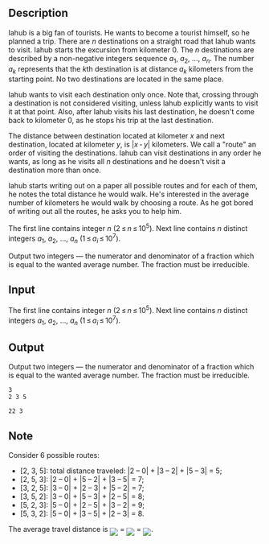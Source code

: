 ## Description

<div><p>Iahub is a big fan of tourists. He wants to become a tourist himself, so he planned a trip. There are <span class="tex-span"><i>n</i></span> destinations on a straight road that Iahub wants to visit. Iahub starts the excursion from kilometer 0. The <span class="tex-span"><i>n</i></span> destinations are described by a non-negative integers sequence <span class="tex-span"><i>a</i><sub class="lower-index">1</sub></span>, <span class="tex-span"><i>a</i><sub class="lower-index">2</sub></span>, ..., <span class="tex-span"><i>a</i><sub class="lower-index"><i>n</i></sub></span>. The number <span class="tex-span"><i>a</i><sub class="lower-index"><i>k</i></sub></span> represents that the <span class="tex-span"><i>k</i></span>th destination is at distance <span class="tex-span"><i>a</i><sub class="lower-index"><i>k</i></sub></span> kilometers from the starting point. No two destinations are located in the same place. </p><p>Iahub wants to visit each destination only once. Note that, crossing through a destination is not considered visiting, unless Iahub explicitly wants to visit it at that point. Also, after Iahub visits his last destination, he doesn't come back to kilometer 0, as he stops his trip at the last destination. </p><p>The distance between destination located at kilometer <span class="tex-span"><i>x</i></span> and next destination, located at kilometer <span class="tex-span"><i>y</i></span>, is <span class="tex-span">|<i>x</i> - <i>y</i>|</span> kilometers. We call a "route" an order of visiting the destinations. Iahub can visit destinations in any order he wants, as long as he visits all <span class="tex-span"><i>n</i></span> destinations and he doesn't visit a destination more than once. </p><p>Iahub starts writing out on a paper all possible routes and for each of them, he notes the total distance he would walk. He's interested in the average number of kilometers he would walk by choosing a route. As he got bored of writing out all the routes, he asks you to help him.</p></div><div class="input-specification"><p>The first line contains integer <span class="tex-span"><i>n</i></span> (<span class="tex-span">2 ≤ <i>n</i> ≤ 10<sup class="upper-index">5</sup></span>). Next line contains <span class="tex-span"><i>n</i></span> distinct integers <span class="tex-span"><i>a</i><sub class="lower-index">1</sub></span>, <span class="tex-span"><i>a</i><sub class="lower-index">2</sub></span>, ..., <span class="tex-span"><i>a</i><sub class="lower-index"><i>n</i></sub></span> (<span class="tex-span">1 ≤ <i>a</i><sub class="lower-index"><i>i</i></sub> ≤ 10<sup class="upper-index">7</sup></span>).</p></div><div class="output-specification"><p>Output two integers — the numerator and denominator of a fraction which is equal to the wanted average number. The fraction must be irreducible.</p></div>

## Input

<p>The first line contains integer <span class="tex-span"><i>n</i></span> (<span class="tex-span">2 ≤ <i>n</i> ≤ 10<sup class="upper-index">5</sup></span>). Next line contains <span class="tex-span"><i>n</i></span> distinct integers <span class="tex-span"><i>a</i><sub class="lower-index">1</sub></span>, <span class="tex-span"><i>a</i><sub class="lower-index">2</sub></span>, ..., <span class="tex-span"><i>a</i><sub class="lower-index"><i>n</i></sub></span> (<span class="tex-span">1 ≤ <i>a</i><sub class="lower-index"><i>i</i></sub> ≤ 10<sup class="upper-index">7</sup></span>).</p>

## Output

<p>Output two integers — the numerator and denominator of a fraction which is equal to the wanted average number. The fraction must be irreducible.</p>





```input1
3
2 3 5

```




```output1
22 3
```



## Note

<p>Consider 6 possible routes:</p><ul> <li> [2, 3, 5]: total distance traveled: |2 – 0| + |3 – 2| + |5 – 3| = 5; </li><li> [2, 5, 3]: |2 – 0| + |5 – 2| + |3 – 5| = 7; </li><li> [3, 2, 5]: |3 – 0| + |2 – 3| + |5 – 2| = 7; </li><li> [3, 5, 2]: |3 – 0| + |5 – 3| + |2 – 5| = 8; </li><li> [5, 2, 3]: |5 – 0| + |2 – 5| + |3 – 2| = 9; </li><li> [5, 3, 2]: |5 – 0| + |3 – 5| + |2 – 3| = 8. </li></ul><p>The average travel distance is <img align="middle" class="tex-formula" src="file://uhMAG0gF.png" style="max-width: 100.0%;max-height: 100.0%;"> = <img align="middle" class="tex-formula" src="file://oZxWbCNC.png" style="max-width: 100.0%;max-height: 100.0%;"> = <img align="middle" class="tex-formula" src="file://rEkmiYdg.png" style="max-width: 100.0%;max-height: 100.0%;">.</p>
